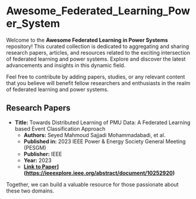 # Awesome_Federated_Learning_Power_System

Welcome to the **Awesome Federated Learning in Power Systems** repository! This curated collection is dedicated to aggregating and sharing research papers, articles, and resources related to the exciting intersection of federated learning and power systems. Explore and discover the latest advancements and insights in this dynamic field.

Feel free to contribute by adding papers, studies, or any relevant content that you believe will benefit fellow researchers and enthusiasts in the realm of federated learning and power systems.


## Research Papers

- **Title:** Towards Distributed Learning of PMU Data: A Federated Learning based Event Classification Approach
  - **Authors:** Seyed Mahmoud Sajjadi Mohammadabadi, et al.
  - **Published in:** 2023 IEEE Power & Energy Society General Meeting (PESGM)
  - **Publisher:** IEEE
  - **Year:** 2023
  - **[Link to Paper]([https://scholar.google.com/citations?view_op=view_citation&hl=en&user=tkhCR5IAAAAJ&citation_for_view=tkhCR5IAAAAJ:2osOgNQ5qMEC)](https://ieeexplore.ieee.org/abstract/document/10252920)**



Together, we can build a valuable resource for those passionate about these two domains.
